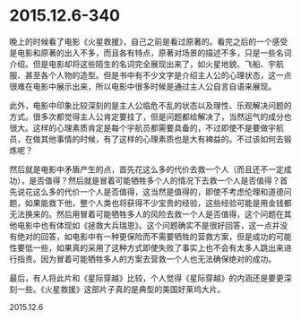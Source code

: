 2015.12.6-340
==============
晚上的时候看了电影《火星救援》，自己之前是看过原著的。看完之后的一个感受是电影和原著的出入不多，而且各有特点，原著对场景的描述不多，只是一些名词介绍。但是电影却将这些陌生的名词完全展现出来了，如火星地貌、飞船、宇航服、甚至各个人物的造型。但是书中有不少文字是介绍主人公的心理状态，这一点很难在电影中展示出来，所以电影中很多时候是通过主人公自言自语来展现。

此外，电影中印象比较深刻的是主人公临危不乱的状态以及理性、乐观解决问题的方式。很多次都觉得主人公肯定要挂了，但是问题都给解决了，当然运气的成分也很大。这样的心理素质肯定是每个宇航员都需要具备的，不过即使不是要做宇航员，在做其他事情的时候，有了这样的心理素质也是大有裨益的。不过该如何去锻炼呢？

然后就是电影中矛盾产生的点，首先花这么多的代价去救一个人（而且还不一定成功），是否值得？然后就是冒着可能牺牲多个人的情况下去救一个人是否值得？首先说花这么多的代价一个人是否值得，这当然是值得的，即使不考虑伦理和道德问题，如果能救下他，整个人类也将获得不少宝贵的经验，这些经验可能是用金钱都无法换来的。然后用冒着可能牺牲多人的风险去救一个人是否值得，这个问题在其他电影中也有体现如《拯救大兵瑞恩》。这个问题确实不是很好回答，这一点并没有绝对的回答，如电影中有一种更保险而不需要牺牲的营救方案，但是成功的可能性要低一些，如果真的采用了这种方式即使失败了事实上也不会有太多人跳出来进行指责。因为冒着可能牺牲多人的方案去营救一个人也无法确保绝对的成功。

最后，有人将此片和《星际穿越》比较，个人觉得《星际穿越》的内涵还是要更深刻一些。《火星救援》这部片子真的是典型的美国好莱坞大片。

2015.12.6